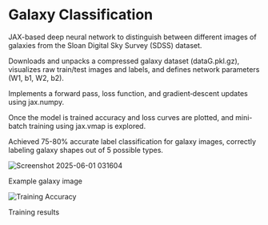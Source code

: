 # Galaxy Classification
JAX-based deep neural network to distinguish between different images of galaxies from the Sloan Digital Sky Survey (SDSS) dataset.

Downloads and unpacks a compressed galaxy dataset (dataG.pkl.gz), visualizes raw train/test images and labels, and defines network parameters (W1, b1, W2, b2).

Implements a forward pass, loss function, and gradient‐descent updates using jax.numpy.

Once the model is trained accuracy and loss curves are plotted, and mini-batch training using jax.vmap is explored.

Achieved 75-80% accurate label classification for galaxy images, correctly labeling galaxy shapes out of 5 possible types.

![Screenshot 2025-06-01 031604](https://github.com/user-attachments/assets/100471d7-b3b5-40d8-bf3a-a42ecd9787b9)

Example galaxy image

![Training Accuracy](https://github.com/user-attachments/assets/46876690-4a55-4713-b398-a585a775057f)

Training results
